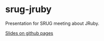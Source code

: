 srug-jruby
==========

Presentation for SRUG meeting about JRuby.

[Slides on github pages](http://kowal.github.io/srug-jruby)
